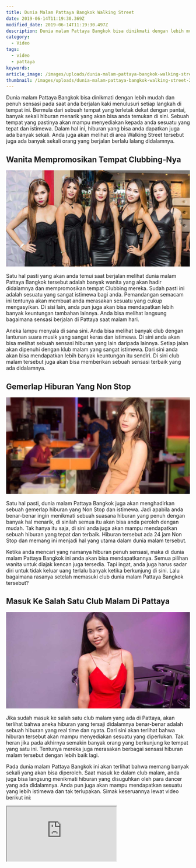 ```yaml
---
title: Dunia Malam Pattaya Bangkok Walking Street
date: 2019-06-14T11:19:30.369Z
modified_date: 2019-06-14T11:19:30.497Z
description: Dunia malam Pattaya Bangkok bisa dinikmati dengan lebih mudah dan penuh sensasi pada saat anda berjalan kaki menulusuri setiap langkah di tempat ini.
category:
  - Video
tags:
  - video
  - pattaya
keywords:
article_image: /images/uploads/dunia-malam-pattaya-bangkok-walking-street-2.jpg
thumbnail: /images/uploads/dunia-malam-pattaya-bangkok-walking-street-2-007.jpg
---
```

Dunia malam Pattaya Bangkok bisa dinikmati dengan lebih mudah dan penuh sensasi pada saat anda berjalan kaki menulusuri setiap langkah di tempat ini. Bermula dari sebuah tempat yang terletak dekat dengan pantai, banyak sekali hiburan menarik yang akan bisa anda temukan di sini. Sebuah tempat yang pastinya akan mampu menyediakan kepada anda sesuatu yang tepat dan istimewa. Dalam hal ini, hiburan yang bisa anda dapatkan juga ada banyak sekali. Anda juga akan melihat di area Walking Street tersebut juga ada banyak sekali orang yang berjalan berlalu lalang didalamnya. 



## Wanita Mempromosikan Tempat Clubbing-Nya

![Dunia Malam Pattaya Bangkok Walking Street](/images/uploads/dunia-malam-pattaya-bangkok-walking-street-3.jpg)

Satu hal pasti yang akan anda temui saat berjalan melihat dunia malam Pattaya Bangkok tersebut adalah banyak wanita yang akan hadir didalamnya dan mempromosikan tempat Clubbing mereka. Sudah pasti ini adalah sesuatu yang sangat istimewa bagi anda. Pemandangan semacam ini tentunya akan membuat anda merasakan sesuatu yang cukup mengasyikan. Di sisi lain, anda pun juga akan bisa mendapatkan lebih banyak keuntungan tambahan lainnya. Anda bisa melihat langsung bagaimana sensasi berjalan di Pattaya saat malam hari.

Aneka lampu menyala di sana sini. Anda bisa melihat banyak club dengan lantunan suara musik yang sangat keras dan istimewa. Di sini anda akan bisa melihat sebuah sensasi hiburan yang lain daripada lainnya. Setiap jalan akan dipenuhi dengan klub malam yang sangat istimewa. Dari sini anda akan bisa mendapatkan lebih banyak keuntungan itu sendiri. Di sini club malam tersebut juga akan bisa memberikan sebuah sensasi terbaik yang ada didalamnya.



## Gemerlap Hiburan Yang Non Stop

![Dunia Malam Pattaya Bangkok Walking Street](/images/uploads/dunia-malam-pattaya-bangkok-walking-street-2.jpg)

Satu hal pasti, dunia malam Pattaya Bangkok juga akan menghadirkan sebuah gemerlap hiburan yang Non Stop dan istimewa. Jadi apabila anda benar-benar ingin menikmati sebuah suasana hiburan yang penuh dengan banyak hal menarik, di sinilah semua itu akan bisa anda peroleh dengan mudah. Tak hanya itu saja, di sini anda juga akan mampu mendapatkan sebuah hiburan yang tepat dan terbaik. Hiburan tersebut ada 24 jam Non Stop dan memang ini menjadi hal yang utama dalam dunia malam tersebut.

Ketika anda mencari yang namanya hiburan penuh sensasi, maka di dunia malam Pattaya Bangkok ini anda akan bisa mendapatkannya. Semua pilihan wanita untuk diajak kencan juga tersedia. Tapi ingat, anda juga harus sadar diri untuk tidak keluar uang terlalu banyak ketika berkunjung di sini. Lalu bagaimana rasanya setelah memasuki club dunia malam Pattaya Bangkok tersebut?



## Masuk Ke Salah Satu Club Malam Di Pattaya

![Dunia Malam Pattaya Bangkok Walking Street](/images/uploads/dunia-malam-pattaya-bangkok-walking-street-1.jpg)

Jika sudah masuk ke salah satu club malam yang ada di Pattaya, akan terlihat bahwa aneka hiburan yang tersaji didalamnya benar-benar adalah sebuah hiburan yang real time dan nyata. Dari sini akan terlihat bahwa hiburan tersebut akan mampu menyediakan sesuatu yang diperlukan. Tak heran jika pada akhirnya semakin banyak orang yang berkunjung ke tempat yang satu ini. Tentunya mereka juga merasakan berbagai sensasi hiburan malam tersebut dengan lebih baik lagi.

Pada dunia malam Pattaya Bangkok ini akan terlihat bahwa memang banyak sekali yang akan bisa diperoleh. Saat masuk ke dalam club malam, anda juga bisa langsung menikmati hiburan yang disuguhkan oleh para dancer yang ada didalamnya. Anda pun juga akan mampu mendapatkan sesuatu yang lebih istimewa dan tak terlupakan. Simak keseruannya lewat video berikut ini:

<div class="videoWrapper">
<iframe src="https://www.youtube.com/embed/y3fIKfjMlsA" allow="accelerometer; autoplay; encrypted-media; gyroscope; picture-in-picture" allowfullscreen></iframe>
</div>